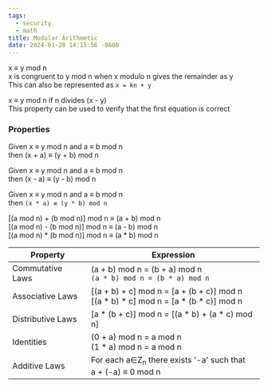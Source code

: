 ```yaml
---
tags:
  - security
  - math
title: Modular Arithmetic
date: 2024-01-28 14:15:56 -0600
---
```


x ≡ y mod n  
x is congruent to y mod n when x modulo n gives the remainder as y  
This can also be represented as `x = kn + y`

x ≡ y mod n if n divides (x - y)  
This property can be used to verify that the first equation is correct

### Properties

Given x ≡ y mod n and a ≡ b mod n  
then (x + a) ≡ (y + b) mod n  

Given x ≡ y mod n and a ≡ b mod n  
then (x - a) ≡ (y - b) mod n  

Given x ≡ y mod n and a ≡ b mod n  
then `(x * a) ≡ (y * b) mod n`  

\[(a mod n) + (b mod n)\] mod n  ≡ (a + b) mod n  
\[(a mod n) - (b mod n)\] mod n ≡ (a - b) mod n  
\[(a mod n) \* (b mod n)\] mod n ≡ (a \* b) mod n  

| Property          | Expression                                                                                          |
| ----------------- | --------------------------------------------------------------------------------------------------- |
| Commutative Laws  | (a + b) mod n = (b + a) mod n<br/>`(a * b) mod n = (b * a) mod n`                                   |
| Associative Laws  | \[(a + b) + c\] mod n = \[a + (b + c)\] mod n<br/>\[(a \* b) \* c\] mod n = \[a \* (b \* c)\] mod n |
| Distributive Laws | \[a \* (b + c)\] mod n = \[(a \* b) + (a \* c) mod n\]                                              |
| Identities        | (0 + a) mod n = a mod n<br/>(1 \* a) mod n = a mod n                                                |
| Additive Laws     | For each a∈Z<sub>n</sub> there exists '-a' such that<br/>a + (-a) ≡ 0 mod n                         |
